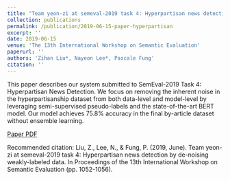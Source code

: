 ```yaml
---
title: "Team yeon-zi at semeval-2019 task 4: Hyperpartisan news detection by de-noising weakly-labeled data"
collection: publications
permalink: /publication/2019-06-15-paper-hyperpartisan
excerpt: ''
date: 2019-06-15
venue: 'The 13th International Workshop on Semantic Evaluation'
paperurl: ''
authors: 'Zihan Liu*, Nayeon Lee*, Pascale Fung'
citation: ''
---
```

This paper describes our system submitted to SemEval-2019 Task 4: Hyperpartisan News Detection. We focus on removing the inherent noise in the hyperpartisanship dataset from both data-level and model-level by leveraging semi-supervised pseudo-labels and the state-of-the-art BERT model. Our model achieves 75.8% accuracy in the final by-article dataset without ensemble learning.

[Paper PDF](https://www.aclweb.org/anthology/S19-2184.pdf)

Recommended citation: Liu, Z., Lee, N., & Fung, P. (2019, June). Team yeon-zi at semeval-2019 task 4: Hyperpartisan news detection by de-noising weakly-labeled data. In Proceedings of the 13th International Workshop on Semantic Evaluation (pp. 1052-1056).